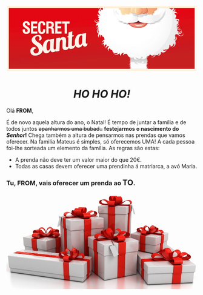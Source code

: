 ![enter image description here](images/santa.gif)
<center><h1><i>HO HO HO!</i></h1></center>

Olá **FROM**,  

  É de novo aquela altura do ano, o Natal! É tempo de juntar a família e de todos juntos ~~apanharmos uma bubad..~~ **festejarmos o nascimento do _Senhor_!**
  Chega também a altura de pensarmos nas prendas que vamos oferecer. Na familia Mateus é simples, só oferecemos UMA! A cada pessoa foi-lhe sorteada um elemento da família.
  As regras são estas:

  - A prenda não deve ter um valor maior do que 20€.
  - Todas as casas devem oferecer uma prendinha á matriarca, a avó Maria.

### Tu, FROM, vais oferecer um prenda ao **<span style="font-size: 20px">TO</span>**.  
  

![enter image description here](images/presents.jpg)
